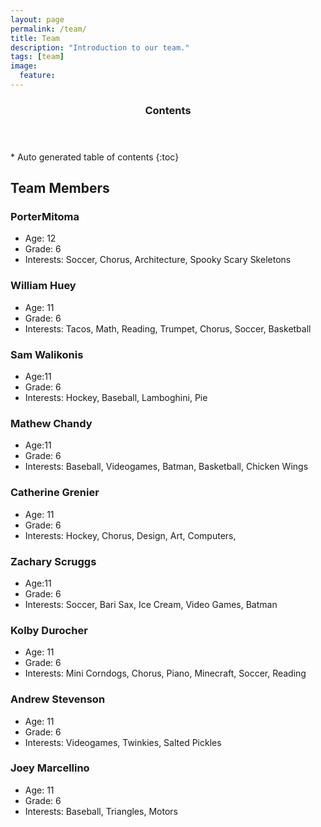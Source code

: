 ```yaml
---
layout: page
permalink: /team/
title: Team
description: "Introduction to our team."
tags: [team]
image:
  feature:
---
```


<section id="table-of-contents" class="toc">
  <header>
    <h3 >Contents</h3>
  </header>
<div id="drawer" markdown="1">
*  Auto generated table of contents
{:toc}
</div>
</section><!-- /#table-of-contents -->

## Team Members

### PorterMitoma

- Age: 12
- Grade: 6
- Interests: Soccer, Chorus, Architecture, Spooky Scary Skeletons

### William Huey

- Age: 11
- Grade: 6
- Interests: Tacos, Math, Reading, Trumpet, Chorus, Soccer, Basketball

### Sam Walikonis

- Age:11
- Grade: 6
- Interests: Hockey, Baseball, Lamboghini, Pie

### Mathew Chandy

- Age:11
- Grade: 6
- Interests: Baseball, Videogames, Batman, Basketball, Chicken Wings

### Catherine Grenier

- Age: 11
- Grade: 6
- Interests: Hockey, Chorus, Design, Art, Computers,

### Zachary Scruggs

- Age:11
- Grade: 6
- Interests: Soccer, Bari Sax, Ice Cream, Video Games, Batman

### Kolby Durocher

- Age: 11
- Grade: 6
- Interests: Mini Corndogs, Chorus, Piano, Minecraft, Soccer, Reading

### Andrew Stevenson

- Age: 11
- Grade: 6
- Interests: Videogames, Twinkies, Salted Pickles

### Joey Marcellino

- Age: 11
- Grade: 6
- Interests: Baseball, Triangles, Motors
